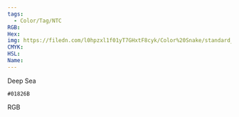```yaml
---
tags:
  - Color/Tag/NTC
RGB:
Hex:
img: https://filedn.com/l0hpzxl1f01yT7GHxtF8cyk/Color%20Snake/standard_csv_to_svg/%23/01826B.svg
CMYK:
HSL:
Name:
---
```

Deep Sea
```palette
#01826B
```
RGB
